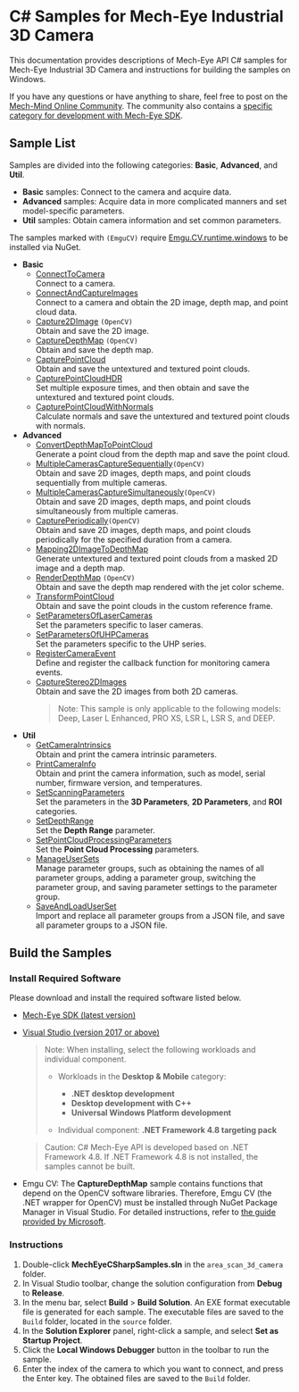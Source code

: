 # C# Samples for Mech-Eye Industrial 3D Camera

This documentation provides descriptions of Mech-Eye API C# samples for Mech-Eye Industrial 3D Camera and instructions for building the samples on Windows.

If you have any questions or have anything to share, feel free to post on the [Mech-Mind Online Community](https://community.mech-mind.com/). The community also contains a [specific category for development with Mech-Eye SDK](https://community.mech-mind.com/c/mech-eye-sdk-development/19).

## Sample List

Samples are divided into the following categories: **Basic**, **Advanced**, and **Util**.

* **Basic** samples: Connect to the camera and acquire data.
* **Advanced** samples: Acquire data in more complicated manners and set model-specific parameters.
* **Util** samples: Obtain camera information and set common parameters.

The samples marked with `(EmguCV)` require [Emgu.CV.runtime.windows](https://www.nuget.org/packages/Emgu.CV.runtime.windows/) to be installed via NuGet.

* **Basic**
  * [ConnectToCamera](https://github.com/MechMindRobotics/mecheye_csharp_samples/tree/master/area_scan_3d_camera/Basic/ConnectToCamera)  
    Connect to a camera.
  * [ConnectAndCaptureImages](https://github.com/MechMindRobotics/mecheye_csharp_samples/tree/master/area_scan_3d_camera/Basic/ConnectAndCaptureImages)  
    Connect to a camera and obtain the 2D image, depth map, and point cloud data.
  * [Capture2DImage](https://github.com/MechMindRobotics/mecheye_csharp_samples/tree/master/area_scan_3d_camera/Basic/Capture2DImage) `(OpenCV)`  
    Obtain and save the 2D image.
  * [CaptureDepthMap](https://github.com/MechMindRobotics/mecheye_csharp_samples/tree/master/area_scan_3d_camera/Basic/CaptureDepthMap) `(OpenCV)`  
    Obtain and save the depth map.
  * [CapturePointCloud](https://github.com/MechMindRobotics/mecheye_csharp_samples/tree/master/area_scan_3d_camera/Basic/CapturePointCloud)  
    Obtain and save the untextured and textured point clouds.
  * [CapturePointCloudHDR](https://github.com/MechMindRobotics/mecheye_csharp_samples/tree/master/area_scan_3d_camera/Basic/CapturePointCloudHDR)  
    Set multiple exposure times, and then obtain and save the untextured and textured point clouds.
  * [CapturePointCloudWithNormals](https://github.com/MechMindRobotics/mecheye_csharp_samples/tree/master/area_scan_3d_camera/Basic/CapturePointCloudWithNormals)  
    Calculate normals and save the untextured and textured point clouds with normals.
* **Advanced**
  * [ConvertDepthMapToPointCloud](https://github.com/MechMindRobotics/mecheye_csharp_samples/tree/master/area_scan_3d_camera/Advanced/ConvertDepthMapToPointCloud)  
    Generate a point cloud from the depth map and save the point cloud.
  * [MultipleCamerasCaptureSequentially](https://github.com/MechMindRobotics/mecheye_csharp_samples/tree/master/area_scan_3d_camera/Advanced/MultipleCamerasCaptureSequentially)`(OpenCV)`  
    Obtain and save 2D images, depth maps, and point clouds sequentially from multiple cameras.
  * [MultipleCamerasCaptureSimultaneously](https://github.com/MechMindRobotics/mecheye_csharp_samples/tree/master/area_scan_3d_camera/Advanced/MultipleCamerasCaptureSimultaneously)`(OpenCV)`  
    Obtain and save 2D images, depth maps, and point clouds simultaneously from multiple cameras.
  * [CapturePeriodically](https://github.com/MechMindRobotics/mecheye_csharp_samples/tree/master/area_scan_3d_camera/Advanced/CapturePeriodically)`(OpenCV)`  
    Obtain and save 2D images, depth maps, and point clouds periodically for the specified duration from a camera.
  * [Mapping2DImageToDepthMap](https://github.com/MechMindRobotics/mecheye_csharp_samples/tree/master/area_scan_3d_camera/Advanced/Mapping2DImageToDepthMap)  
    Generate untextured and textured point clouds from a masked 2D image and a depth map.
  * [RenderDepthMap](https://github.com/MechMindRobotics/mecheye_csharp_samples/tree/master/area_scan_3d_camera/Advanced/RenderDepthMap) `(OpenCV)`  
    Obtain and save the depth map rendered with the jet color scheme.
  * [TransformPointCloud](https://github.com/MechMindRobotics/mecheye_csharp_samples/tree/master/area_scan_3d_camera/Advanced/TransformPointCloud)  
    Obtain and save the point clouds in the custom reference frame.
  * [SetParametersOfLaserCameras](https://github.com/MechMindRobotics/mecheye_csharp_samples/tree/master/area_scan_3d_camera/Advanced/SetParametersOfLaserCameras)  
    Set the parameters specific to laser cameras.
  * [SetParametersOfUHPCameras](https://github.com/MechMindRobotics/mecheye_csharp_samples/tree/master/area_scan_3d_camera/Advanced/SetParametersOfUHPCameras)  
    Set the parameters specific to the UHP series.
  * [RegisterCameraEvent](https://github.com/MechMindRobotics/mecheye_csharp_samples/tree/master/area_scan_3d_camera/Advanced/RegisterCameraEvent)  
    Define and register the callback function for monitoring camera events.
  * [CaptureStereo2DImages](https://github.com/MechMindRobotics/mecheye_csharp_samples/tree/master/area_scan_3d_camera/Advanced/CaptureStereo2DImages)  
    Obtain and save the 2D images from both 2D cameras.
    > Note: This sample is only applicable to the following models: Deep, Laser L Enhanced, PRO XS, LSR L, LSR S, and DEEP.
* **Util**
  * [GetCameraIntrinsics](https://github.com/MechMindRobotics/mecheye_csharp_samples/tree/master/area_scan_3d_camera/Util/GetCameraIntrinsics)  
    Obtain and print the camera intrinsic parameters.
  * [PrintCameraInfo](https://github.com/MechMindRobotics/mecheye_csharp_samples/tree/master/area_scan_3d_camera/Util/PrintCameraInfo)  
    Obtain and print the camera information, such as model, serial number, firmware version, and temperatures.
  * [SetScanningParameters](https://github.com/MechMindRobotics/mecheye_csharp_samples/tree/master/area_scan_3d_camera/Util/SetScanningParameters)  
    Set the parameters in the **3D Parameters**, **2D Parameters**, and **ROI** categories.
  * [SetDepthRange](https://github.com/MechMindRobotics/mecheye_csharp_samples/tree/master/area_scan_3d_camera/Util/SetDepthRange)  
    Set the **Depth Range** parameter.
  * [SetPointCloudProcessingParameters](https://github.com/MechMindRobotics/mecheye_csharp_samples/tree/master/area_scan_3d_camera/Util/SetPointCloudProcessingParameters)  
    Set the **Point Cloud Processing** parameters.
  * [ManageUserSets](https://github.com/MechMindRobotics/mecheye_csharp_samples/tree/master/area_scan_3d_camera/Util/ManageUserSets)  
    Manage parameter groups, such as obtaining the names of all parameter groups, adding a parameter group, switching the parameter group, and saving parameter settings to the parameter group.
  * [SaveAndLoadUserSet](https://github.com/MechMindRobotics/mecheye_csharp_samples/tree/master/area_scan_3d_camera/Util/SaveAndLoadUserSet)  
    Import and replace all parameter groups from a JSON file, and save all parameter groups to a JSON file.

## Build the Samples

### Install Required Software

Please download and install the required software listed below.

* [Mech-Eye SDK (latest version)](https://downloads.mech-mind.com/?tab=tab-sdk)
* [Visual Studio (version 2017 or above)](https://visualstudio.microsoft.com/vs/community/)

  > Note: When installing, select the following workloads and individual component.
  >
  >* Workloads in the **Desktop & Mobile** category:
  >
  >   * **.NET desktop development**
  >   * **Desktop development with C++**
  >   * **Universal Windows Platform development**
  >
  >* Individual component: **.NET Framework 4.8 targeting pack**

  > Caution: C# Mech-Eye API is developed based on .NET Framework 4.8. If .NET Framework 4.8 is not installed, the samples cannot be built.

* Emgu CV: The **CaptureDepthMap** sample contains functions that depend on the OpenCV software libraries. Therefore, Emgu CV (the .NET wrapper for OpenCV) must be installed through NuGet Package Manager in Visual Studio. For detailed instructions, refer to [the guide provided by Microsoft](https://learn.microsoft.com/en-us/nuget/consume-packages/install-use-packages-visual-studio).

### Instructions

1. Double-click **MechEyeCSharpSamples.sln** in the `area_scan_3d_camera` folder.
2. In Visual Studio toolbar, change the solution configuration from **Debug** to **Release**.
3. In the menu bar, select **Build** > **Build Solution**. An EXE format executable file is generated for each sample. The executable files are saved to the `Build` folder, located in the `source` folder.
4. In the **Solution Explorer** panel, right-click a sample, and select **Set as Startup Project**.
5. Click the **Local Windows Debugger** button in the toolbar to run the sample.
6. Enter the index of the camera to which you want to connect, and press the Enter key. The obtained files are saved to the `Build` folder.
